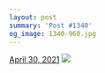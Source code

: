 ```yaml
---
layout: post
summary: 'Post #1340'
og_image: 1340-960.jpg
---
```


<p>
  <time>
    <a href="/1340">April 30, 2021</a>
  </time>
  <a href="/1340">
    <img src="{{ site.assets_url }}/1340-480.jpg" srcset="{{ site.assets_url }}/1340-240.jpg 240w, {{ site.assets_url }}/1340-480.jpg 480w, {{ site.assets_url }}/1340-720.jpg 720w, {{ site.assets_url }}/1340-960.jpg 960w" sizes="(min-width: 700px) 50vw, calc(100vw - 2rem)" />
  </a>
</p>

